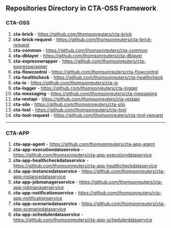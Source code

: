 ## Repositories Directory in CTA-OSS Framework

### CTA-OSS

1. **cta-brick** - https://github.com/thomsonreuters/cta-brick
1. **cta-brick-request** - https://github.com/thomsonreuters/cta-brick-request
1. **cta-common** - https://github.com/thomsonreuters/cta-common
1. **cta-dblayer** - https://github.com/thomsonreuters/cta-dblayer
1. **cta-expresswrapper** - https://github.com/thomsonreuters/cta-expresswrapper
1. **cta-flowcontrol** - https://github.com/thomsonreuters/cta-flowcontrol
1. **cta-healthcheck** - https://github.com/thomsonreuters/cta-healthcheck
1. **cta-io** - https://github.com/thomsonreuters/cta-io
1. **cta-logger** - https://github.com/thomsonreuters/cta-logger
1. **cta-messaging** - https://github.com/thomsonreuters/cta-messaging
1. **cta-restapi** - https://github.com/thomsonreuters/cta-restapi
1. **cta-silo** - https://github.com/thomsonreuters/cta-silo
1. **cta-tool** - https://github.com/thomsonreuters/cta-tool
1. **cta-tool-request** - https://github.com/thomsonreuters/cta-tool-request

---

### CTA-APP

1. **cta-app-agent** - https://github.com/thomsonreuters/cta-app-agent
1. **cta-app-executiondataservice** - https://github.com/thomsonreuters/cta-app-executiondataservice
1. **cta-app-healthcheckdataservice** - https://github.com/thomsonreuters/cta-app-healthcheckdataservice
1. **cta-app-instancedataservice** - https://github.com/thomsonreuters/cta-app-instancedataservice
1. **cta-app-jobmanagerservice** - https://github.com/thomsonreuters/cta-app-jobmanagerservice
1. **cta-app-notificationservice** - https://github.com/thomsonreuters/cta-app-notificationservice
1. **cta-app-scenariodataservice** - https://github.com/thomsonreuters/cta-app-scenariodataservice
1. **cta-app-schedulerdataservice** - https://github.com/thomsonreuters/cta-app-schedulerdataservice